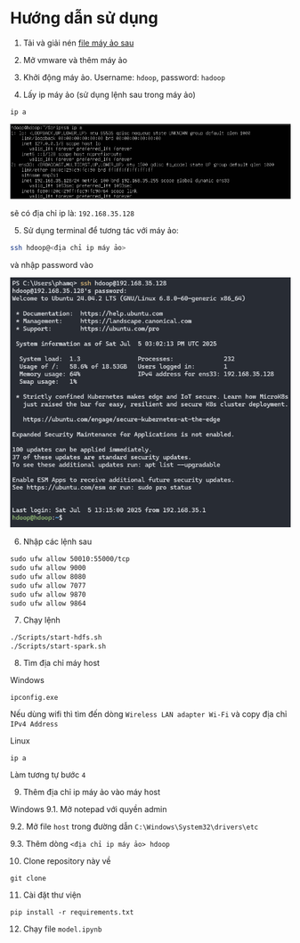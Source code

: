 # Hướng dẫn sử dụng
1. Tải và giải nén <a href="https://drive.google.com/file/d/15XK-jNDjznGzeXRSmXOt5ZBr8xpOd5PD/view?usp=drive_link"> file máy ảo sau</a>

2. Mở vmware và thêm máy ảo

3. Khởi động máy ảo. Username: ```hdoop```, password: ```hadoop```

4. Lấy ip máy ảo (sử dụng lệnh sau trong máy ảo)
```
ip a
```
<img src="./image/ip_vm.png">

sẽ có địa chỉ ip là: ```192.168.35.128```

5. Sử dụng terminal để tương tác với máy ảo:
``` bash
ssh hdoop@<địa chỉ ip máy ảo>
```

và nhập password vào

<img src="./image/connect.png">

6. Nhập các lệnh sau
```
sudo ufw allow 50010:55000/tcp
sudo ufw allow 9000
sudo ufw allow 8080
sudo ufw allow 7077
sudo ufw allow 9870
sudo ufw allow 9864
```

7. Chạy lệnh
```
./Scripts/start-hdfs.sh
./Scripts/start-spark.sh
```

8. Tìm địa chỉ máy host

Windows
```
ipconfig.exe
```

Nếu dùng wifi thì tìm đến dòng ```Wireless LAN adapter Wi-Fi``` và copy địa chỉ ```IPv4 Address```

Linux
```
ip a
```

Làm tương tự bước ```4```

9. Thêm địa chỉ ip máy ảo vào máy host

Windows
9.1. Mở notepad với quyền admin

9.2. Mở file ```host``` trong đường dẫn ```C:\Windows\System32\drivers\etc```

9.3. Thêm dòng ```<địa chỉ ip máy ảo> hdoop```


10. Clone repository này về
```
git clone 
```

11. Cài đặt thư viện
```
pip install -r requirements.txt
```

12. Chạy file ```model.ipynb```
